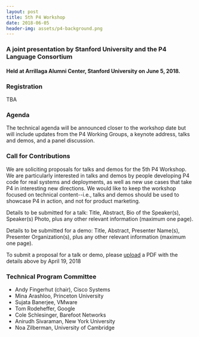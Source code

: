 ```yaml
---
layout: post
title: 5th P4 Workshop
date: 2018-06-05
header-img: assets/p4-background.png
---
```


### A joint presentation by Stanford University and the P4 Language Consortium

#### Held at Arrillaga Alumni Center, Stanford University on June 5, 2018.

### Registration

TBA

### Agenda

The technical agenda will be announced closer to the workshop date but will include updates from the P4 Working Groups, a keynote address, talks and demos, and a panel discussion.

### Call for Contributions

We are soliciting proposals for talks and demos for the 5th P4 Workshop.  We are particularly interested in talks and demos by people developing P4 code for real systems and deployments, as well as new use cases that take P4 in interesting new directions. We would like to keep the workshop focused on technical content--i.e., talks and demos should be used to showcase P4 in action, and not for product marketing.

Details to be submitted for a talk: Title, Abstract, Bio of the Speaker(s), Speaker(s) Photo, plus any other relevant information (maximum one page).

Details to be submitted for a demo: Title, Abstract, Presenter Name(s), Presenter Organization(s), plus any other relevant information (maximum one page).

To submit a proposal for a talk or demo, please [upload](https://p4workshop18.cs.cornell.edu) a PDF with the details above by April 19, 2018

### Technical Program Committee

* Andy Fingerhut (chair), Cisco Systems
* Mina Arashloo, Princeton University
* Sujata Banerjee, VMware
* Tom Rodeheffer, Google
* Cole Schlesinger, Barefoot Networks
* Anirudh Sivaraman, New York University
* Noa Zilberman, University of Cambridge

